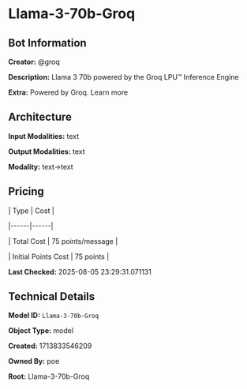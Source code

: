 # Llama-3-70b-Groq

## Bot Information

**Creator:** @groq

**Description:** Llama 3 70b powered by the Groq LPU™ Inference Engine

**Extra:** Powered by Groq. Learn more


## Architecture

**Input Modalities:** text

**Output Modalities:** text

**Modality:** text->text


## Pricing

| Type | Cost |

|------|------|

| Total Cost | 75 points/message |

| Initial Points Cost | 75 points |


**Last Checked:** 2025-08-05 23:29:31.071131


## Technical Details

**Model ID:** `Llama-3-70b-Groq`

**Object Type:** model

**Created:** 1713833546209

**Owned By:** poe

**Root:** Llama-3-70b-Groq

